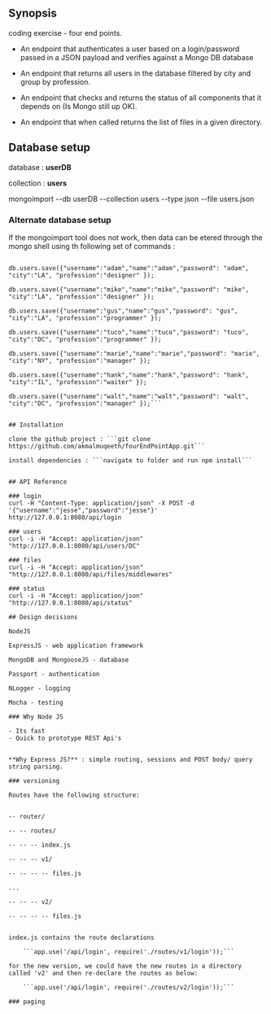 ## Synopsis

coding exercise - four end points.

- An endpoint that authenticates a user based on a login/password passed in a JSON payload and verifies against a Mongo DB database

- An endpoint that returns all users in the database filtered by city and group by profession.

- An endpoint that checks and returns the status of all components that it depends on (Is Mongo still up OK).

- An endpoint that when called returns the list of files in a given directory.

## Database setup

database : **userDB**

collection : **users**

mongoimport --db userDB --collection users --type json --file users.json

### Alternate database setup

If the mongoimport tool does not work, then data can be etered through the mongo shell using th following set of commands :

```db.users.save({"username":"jesse","name":"jesse","password": "jesse", "city":"LA", "profession":"designer" });

db.users.save({"username":"adam","name":"adam","password": "adam", "city":"LA", "profession":"designer" });

db.users.save({"username":"mike","name":"mike","password": "mike", "city":"LA", "profession":"designer" });

db.users.save({"username":"gus","name":"gus","password": "gus", "city":"LA", "profession":"programmer" });

db.users.save({"username":"tuco","name":"tuco","password": "tuco", "city":"DC", "profession":"programmer" });

db.users.save({"username":"marie","name":"marie","password": "marie", "city":"NY", "profession":"manager" });

db.users.save({"username":"hank","name":"hank","password": "hank", "city":"IL", "profession":"waiter" });

db.users.save({"username":"walt","name":"walt","password": "walt", "city":"DC", "profession":"manager" });```


## Installation

clone the github project : ```git clone https://github.com/akmalmuqeeth/fourEndPointApp.git```

install dependencies : ```navigate to folder and run npm install```


## API Reference

### login
curl -H "Content-Type: application/json" -X POST -d '{"username":"jesse","password":"jesse"}' http://127.0.0.1:8080/api/login

### users
curl -i -H "Accept: application/json" "http://127.0.0.1:8080/api/users/DC"

### files
curl -i -H "Accept: application/json" "http://127.0.0.1:8080/api/files/middlewares"

### status
curl -i -H "Accept: application/json" "http://127.0.0.1:8080/api/status"

## Design decisions

NodeJS

ExpressJS - web application framework

MongoDB and MongooseJS - database

Passport - authentication

NLogger - logging

Mocha - testing

### Why Node JS

- Its fast
- Quick to prototype REST Api's


**Why Express JS?** : simple routing, sessions and POST body/ query string parsing.

### versioning

Routes have the following structure:


-- router/

-- -- routes/

-- -- -- index.js

-- -- -- v1/

-- -- -- -- files.js

...

-- -- -- v2/

-- -- -- -- files.js


index.js contains the route declarations

    ```app.use('/api/login', require('./routes/v1/login'));```

for the new version, we could have the new routes in a directory called 'v2' and then re-declare the routes as below:

    ```app.use('/api/login', require('./routes/v2/login'));```

### paging
